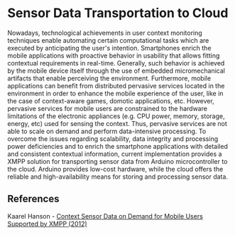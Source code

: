 Sensor Data Transportation to Cloud
===========

Nowadays, technological achievements in user context monitoring techniques enable automating certain computational tasks which are executed by anticipating the user's intention. Smartphones enrich the mobile applications with proactive behavior in usability that allows fitting contextual requirements in real-time. Generally, such behavior is achieved by the mobile device itself through the use of embedded micromechanical artifacts that enable perceiving the environment. Furthermore,
mobile applications can benefit from distributed pervasive services located in the environment in order to enhance the mobile experience of the user, like in the case of context-aware games, domotic applications, etc. However, pervasive services for mobile users are constrained to the hardware limitations of the electronic appliances (e.g. CPU power, memory, storage, energy, etc) used for sensing the context. Thus, pervasive services are not able to scale on demand and perform data-intensive processing. To overcome the issues regarding scalability, data integrity and processing power deficiencies and to enrich the smartphone applications with detailed and consistent contextual information, current implementation provides a XMPP solution for transporting sensor data from Arduino microcontroller
to the cloud. Arduino provides low-cost hardware, while the cloud offers the reliable and high-availability means for storing and processing sensor data.


References
----------
Kaarel Hanson - [Context Sensor Data on Demand for Mobile Users Supported by XMPP (2012)](
comserv.cs.ut.ee/forms/ati_report/downloader.php?file=7ad72e6e18e68f5ad35dfa5e18ab850d41e96e9b)
